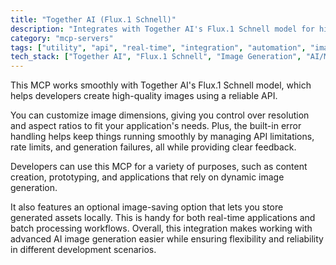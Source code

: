 ```yaml
---
title: "Together AI (Flux.1 Schnell)"
description: "Integrates with Together AI's Flux.1 Schnell model for high-quality image generation with customizable dimensions and error handling."
category: "mcp-servers"
tags: ["utility", "api", "real-time", "integration", "automation", "image generation", "AI", "dynamic content"]
tech_stack: ["Together AI", "Flux.1 Schnell", "Image Generation", "AI/ML", "REST APIs", "local storage"]
---
```


This MCP works smoothly with Together AI's Flux.1 Schnell model, which helps developers create high-quality images using a reliable API. 

You can customize image dimensions, giving you control over resolution and aspect ratios to fit your application's needs. Plus, the built-in error handling helps keep things running smoothly by managing API limitations, rate limits, and generation failures, all while providing clear feedback.

Developers can use this MCP for a variety of purposes, such as content creation, prototyping, and applications that rely on dynamic image generation. 

It also features an optional image-saving option that lets you store generated assets locally. This is handy for both real-time applications and batch processing workflows. Overall, this integration makes working with advanced AI image generation easier while ensuring flexibility and reliability in different development scenarios.